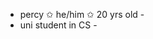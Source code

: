 - percy ✩ he/him ✩ 20 yrs old -
- uni student in CS -

<!---
percymiltier/percymiltier is a ✨ special ✨ repository because its `README.md` (this file) appears on your GitHub profile.
You can click the Preview link to take a look at your changes.
--->
